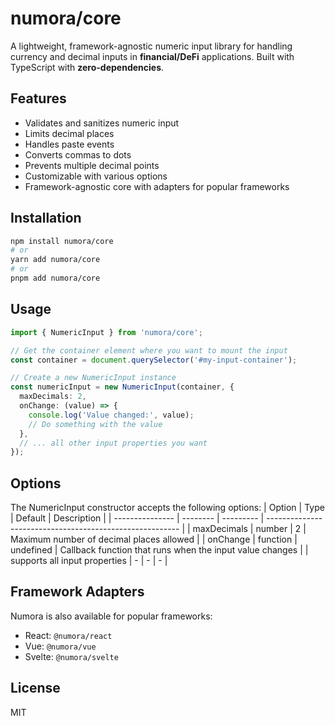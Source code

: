 # numora/core

A lightweight, framework-agnostic numeric input library for handling currency and decimal inputs in **financial/DeFi** applications. Built with TypeScript with **zero-dependencies**.

## Features

- Validates and sanitizes numeric input
- Limits decimal places
- Handles paste events
- Converts commas to dots
- Prevents multiple decimal points
- Customizable with various options
- Framework-agnostic core with adapters for popular frameworks

## Installation

```bash
npm install numora/core
# or
yarn add numora/core
# or
pnpm add numora/core
```

## Usage

```typescript
import { NumericInput } from 'numora/core';

// Get the container element where you want to mount the input
const container = document.querySelector('#my-input-container');

// Create a new NumericInput instance
const numericInput = new NumericInput(container, {
  maxDecimals: 2,
  onChange: (value) => {
    console.log('Value changed:', value);
    // Do something with the value
  },
  // ... all other input properties you want
});
```

## Options

The NumericInput constructor accepts the following options:
| Option | Type | Default | Description |
| --------------- | -------- | --------- | -------------------------------------------------------- |
| maxDecimals | number | 2 | Maximum number of decimal places allowed |
| onChange | function | undefined | Callback function that runs when the input value changes |
| supports all input properties | - | - | - |

## Framework Adapters

Numora is also available for popular frameworks:

- React: `@numora/react`
- Vue: `@numora/vue`
- Svelte: `@numora/svelte`

## License

MIT

